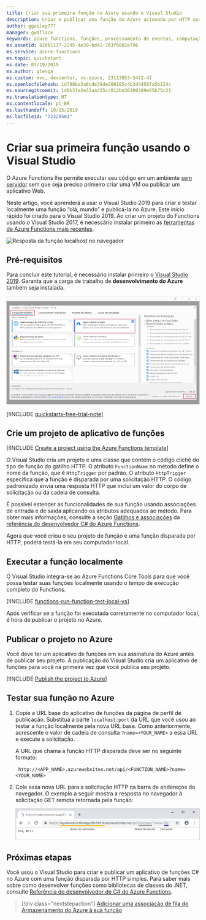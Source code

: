 ```yaml
---
title: Criar sua primeira função no Azure usando o Visual Studio
description: Criar e publicar uma função do Azure acionada por HTTP usando o Visual Studio.
author: ggailey777
manager: gwallace
keywords: azure functions, funções, processamento de eventos, computação, arquitetura sem servidor
ms.assetid: 82db1177-2295-4e39-bd42-763f6082e796
ms.service: azure-functions
ms.topic: quickstart
ms.date: 07/19/2019
ms.author: glenga
ms.custom: mvc, devcenter, vs-azure, 23113853-34f2-4f
ms.openlocfilehash: 1d798be3a0cde39de208105c4b3d4458fa5b124c
ms.sourcegitcommit: 1d0b37e2e32aad35cc012ba36200389e65b75c21
ms.translationtype: HT
ms.contentlocale: pt-BR
ms.lasthandoff: 10/15/2019
ms.locfileid: "72329501"
---
```

# <a name="create-your-first-function-using-visual-studio"></a>Criar sua primeira função usando o Visual Studio

O Azure Functions lhe permite executar seu código em um ambiente [sem servidor](https://azure.microsoft.com/solutions/serverless/) sem que seja preciso primeiro criar uma VM ou publicar um aplicativo Web.

Neste artigo, você aprenderá a usar o Visual Studio 2019 para criar e testar localmente uma função “olá, mundo” e publicá-la no Azure. Este início rápido foi criado para o Visual Studio 2019. Ao criar um projeto do Functions usando o Visual Studio 2017, é necessário instalar primeiro as [ferramentas de Azure Functions mais recentes](functions-develop-vs.md#check-your-tools-version).

![Resposta da função localhost no navegador](./media/functions-create-your-first-function-visual-studio/functions-create-your-first-function-visual-studio-browser-local-final.png)

## <a name="prerequisites"></a>Pré-requisitos

Para concluir este tutorial, é necessário instalar primeiro o [Visual Studio 2019](https://azure.microsoft.com/downloads/). Garanta que a carga de trabalho de **desenvolvimento do Azure** também seja instalada.

![Instalar o Visual Studio com a carga de trabalho de desenvolvimento do Azure](media/functions-create-your-first-function-visual-studio/functions-vs-workloads.png)

[!INCLUDE [quickstarts-free-trial-note](../../includes/quickstarts-free-trial-note.md)]

## <a name="create-a-function-app-project"></a>Crie um projeto de aplicativo de funções

[!INCLUDE [Create a project using the Azure Functions template](../../includes/functions-vstools-create.md)]

O Visual Studio cria um projeto e uma classe que contém o código clichê do tipo de função do gatilho HTTP. O atributo `FunctionName` no método define o nome da função, que é `HttpTrigger` por padrão. O atributo `HttpTrigger` especifica que a função é disparada por uma solicitação HTTP. O código padronizado envia uma resposta HTTP que inclui um valor do corpo de solicitação ou da cadeia de consulta.

É possível estender as funcionalidades de sua função usando associações de entrada e de saída aplicando os atributos adequados ao método. Para obter mais informações, consulte a seção [Gatilhos e associações](functions-dotnet-class-library.md#triggers-and-bindings) da [referência do desenvolvedor C# do Azure Functions](functions-dotnet-class-library.md).

Agora que você criou o seu projeto de função e uma função disparada por HTTP, poderá testá-la em seu computador local.

## <a name="run-the-function-locally"></a>Executar a função localmente

O Visual Studio integra-se ao Azure Functions Core Tools para que você possa testar suas funções localmente usando o tempo de execução completo do Functions.  

[!INCLUDE [functions-run-function-test-local-vs](../../includes/functions-run-function-test-local-vs.md)]

Após verificar se a função foi executada corretamente no computador local, é hora de publicar o projeto no Azure.

## <a name="publish-the-project-to-azure"></a>Publicar o projeto no Azure

Você deve ter um aplicativo de funções em sua assinatura do Azure antes de publicar seu projeto. A publicação do Visual Studio cria um aplicativo de funções para você na primeira vez que você publica seu projeto.

[!INCLUDE [Publish the project to Azure](../../includes/functions-vstools-publish.md)]

## <a name="test-your-function-in-azure"></a>Testar sua função no Azure

1. Copie a URL base do aplicativo de funções da página de perfil de publicação. Substitua a parte `localhost:port` da URL que você usou ao testar a função localmente pela nova URL base. Como anteriormente, acrescente o valor de cadeia de consulta `?name=<YOUR_NAME>` a essa URL e execute a solicitação.

    A URL que chama a função HTTP disparada deve ser no seguinte formato:

        http://<APP_NAME>.azurewebsites.net/api/<FUNCTION_NAME>?name=<YOUR_NAME> 

2. Cole essa nova URL para a solicitação HTTP na barra de endereços do navegador. O exemplo a seguir mostra a resposta no navegador à solicitação GET remota retornada pela função:

    ![Resposta da função no navegador](./media/functions-create-your-first-function-visual-studio/functions-create-your-first-function-visual-studio-browser-azure.png)

## <a name="next-steps"></a>Próximas etapas

Você usou o Visual Studio para criar e publicar um aplicativo de funções C# no Azure com uma função disparada por HTTP simples. Para saber mais sobre como desenvolver funções como bibliotecas de classes do .NET, consulte [Referência do desenvolvedor de C# do Azure Functions](functions-dotnet-class-library.md).

> [!div class="nextstepaction"]
> [Adicionar uma associação de fila do Armazenamento do Azure à sua função](functions-add-output-binding-storage-queue-vs.md)
